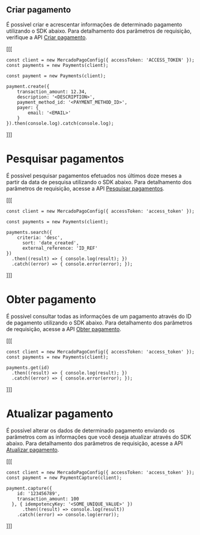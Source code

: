 ## Criar pagamento

É possível criar e acrescentar informações de determinado pagamento utilizando o SDK abaixo. Para detalhamento dos parâmetros de requisição, verifique a API [Criar pagamento](/developers/pt/reference/payments/_payments/post).

[[[
```node
const client = new MercadoPagoConfig({ accessToken: 'ACCESS_TOKEN' });
const payments = new Payments(client);

const payment = new Payments(client);

payment.create({
	transaction_amount: 12.34,
	description: '<DESCRIPTION>',
	payment_method_id: '<PAYMENT_METHOD_ID>',
	payer: {
		email: '<EMAIL>'
	}
}).then(console.log).catch(console.log);
```
]]]

# Pesquisar pagamentos

É possível pesquisar pagamentos efetuados nos últimos doze meses a partir da data de pesquisa utilizando o SDK abaixo. Para detalhamento dos parâmetros de requisição, acesse a API [Pesquisar pagamentos](/developers/pt/reference/payments/_payments_search/get).

[[[
```node
const client = new MercadoPagoConfig({ accessToken: 'access_token' });

const payments = new Payments(client);

payments.search({
	criteria: 'desc',
      sort: 'date_created',
      external_reference: 'ID_REF'
})
  .then((result) => { console.log(result); })
  .catch((error) => { console.error(error); });
```
]]]

# Obter pagamento

É possível consultar todas as informações de um pagamento através do ID de pagamento utilizando o SDK abaixo. Para detalhamento dos parâmetros de requisição, acesse a API [Obter pagamento](/developers/pt/reference/payments/_payments_id/get).

[[[
```node
const client = new MercadoPagoConfig({ accessToken: 'access_token' });
const payments = new Payments(client);

payments.get(id)
  .then((result) => { console.log(result); })
  .catch((error) => { console.error(error); });
```
]]]

# Atualizar pagamento

É possível alterar os dados de determinado pagamento enviando os parâmetros com as informações que você deseja atualizar através do SDK abaixo. Para detalhamento dos parâmetros de requisição, acesse a API [Atualizar pagamento](/developers/pt/reference/payments/_payments_id/put).

[[[
```node
const client = new MercadoPagoConfig({ accessToken: 'access_token' });
const payment = new PaymentCapture(client);

payment.capture({
    id: '123456789',
    transaction_amount: 100
  }, { idempotencyKey: '<SOME_UNIQUE_VALUE>' })
      .then((result) => console.log(result))
	.catch((error) => console.log(error));
```
]]]